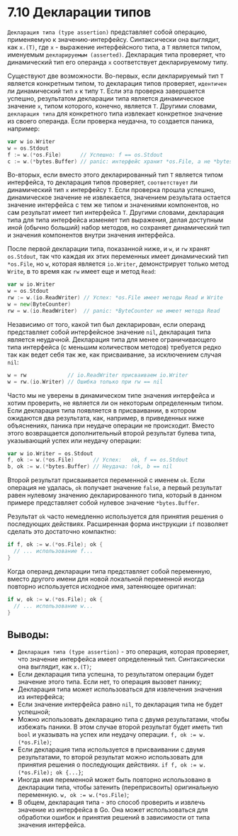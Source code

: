 # 7.10 Декларации типов

`Декларация типа (type assertion)` представляет собой операцию, применяемую к значению-интерфейсу. Синтаксически она
выглядит, как `x.(T)`, где `x` - выражение интерфейсного типа, а `T` является типом,
именуемым `декларируемым (asserted)`. Декларация типа проверяет, что динамический тип его операнда `x` соответствует
декларируемому типу.

Существуют две возможности. Во-первых, если декларируемый тип `T` является конкретным типом, то декларация
типов проверяет, `идентичен` ли динамический тип `x` к типу `T`. Если эта проверка завершается успешно, результатом
декларации типа является динамическое значение `x`, типом которого, конечно, является `T`. Другими
словами, `декларация типа` для конкретного типа извлекает конкретное значение из своего операнда. Если проверка
неудачна, то создается паника, например:

``` go
var w io.Writer
w = os.Stdout
f := w.(*os.File)      // Успешно: f == os.Stdout
c := w.(*bytes.Buffer) // panic: интерфейс хранит *os.File, а не *bytes.Buffer
```

Во-вторых, если вместо этого декларированный тип `T` является типом интерфейса, то декларация типов проверяет,
`соответствует` ли динамический тип `x` интерфейсу `T`. Если проверка прошла успешно, динамическое значение не
извлекается, значением результата остается значение интерфейса с тем же типом и значениями компонентов, но сам результат
имеет тип интерфейса `T`. Другими словами, декларация типа для типа интерфейса изменяет тип выражения, делая доступным
иной (обычно больший) набор методов, но сохраняет динамический тип и значения компонентов внутри значения интерфейса.

После первой декларации типа, показанной ниже, и `w`, и `rw` хранят `os.Stdout`, так что каждая их этих переменных имеет
динамический тип `*os.File`, но `w`, которая является `io.Writer`, демонстрирует только метод `Write`, в то время
как `rw` имеет еще и метод `Read`:

``` go
var w io.Writer
w = os.Stdout
rw := w.(io.ReadWriter) // Успех: *os.File имеет методы Read и Write
w = new(ByteCounter)
rw = w.(io.ReadWriter)  // panic: *ByteCounter не имеет метода Read
```

Независимо от того, какой тип был декларирован, если операнд представляет собой интерфейсное значение `nil`, декларация
типа является неудачной. Декларация типа для менее ограничивающего типа интерфейса (с меньшим количеством методов)
требуется редко так как ведет себя так же, как присваивание, за исключением случая `nil`:

``` go
w = rw             // io.ReadWriter присваиваем io.Writer
w = rw.(io.Writer) // Ошибка только при rw == nil
```

Часто мы не уверены в динамическом типе значения интерфейса и хотим проверить, не является ли он некоторым определенным
типом. Если декларация типа появляется в присваивании, в котором ожидаются два результата, как, например, в приведенных
ниже объяснениях, паника при неудаче операции не происходит. Вместо этого возвращается дополнительный второй результат
булева типа, указывающий успех или неудачу операции:

``` go
var w io.Writer = os.Stdout
f, ok := w.(*os.File)      // Успех:   ok, f == os.Stdout
b, ok := w.(*bytes.Buffer) // Неудача: !ok, b == nil
```

Второй результат присваивается переменной с именем `ok`. Если операция не удалась, `ok` получает значение `false`, а
первый результат равен нулевому значению декларированного типа, который в данном примере представляет собой нулевое
значение `*bytes.Buffer`.

Результат `ok` часто немедленно используется для принятия решения о последующих действиях. Расширенная форма инструкции
`if` позволяет сделать это достаточно компактно:

``` go
if f, ok := w.(*os.File); ok {
  // ... использование f...
}
```

Когда операнд декларации типа представляет собой переменную, вместо другого имени для новой локальной переменной иногда
повторно используется исходное имя, затеняющее оригинал:

``` go
if w, ok := w.(*os.File); ok {
  // ... использование w...
}
```

## Выводы:

* `Декларация типа (type assertion)` - это операция, которая проверяет, что значение интерфейса имеет определенный тип.
  Синтаксически она выглядит, как `x.(T)`;
* Если декларация типа успешна, то результатом операции будет значение этого типа. Если нет, то операция вызовет панику;
* Декларация типа может использоваться для извлечения значения из интерфейса;
* Если значение интерфейса равно `nil`, то декларация типа не будет успешной;
* Можно использовать декларацию типа с двумя результатами, чтобы избежать паники. В этом случае второй результат будет
  иметь тип `bool` и указывать на успех или неудачу операции. `f, ok := w.(*os.File)`;
* Если декларация типа используется в присваивании с двумя результатами, то второй результат можно использовать для
  принятия решения о последующих действиях. `if f, ok := w.(*os.File); ok {...}`;
* Иногда имя переменной может быть повторно использовано в декларации типа, чтобы затенить (переприсвоить) оригинальную
  переменную. `w, ok := w.(*os.File)`;
* В общем, декларация типа - это способ проверить и извлечь значение из интерфейса в Go. Она может использоваться для
  обработки ошибок и принятия решений в зависимости от типа значения интерфейса.